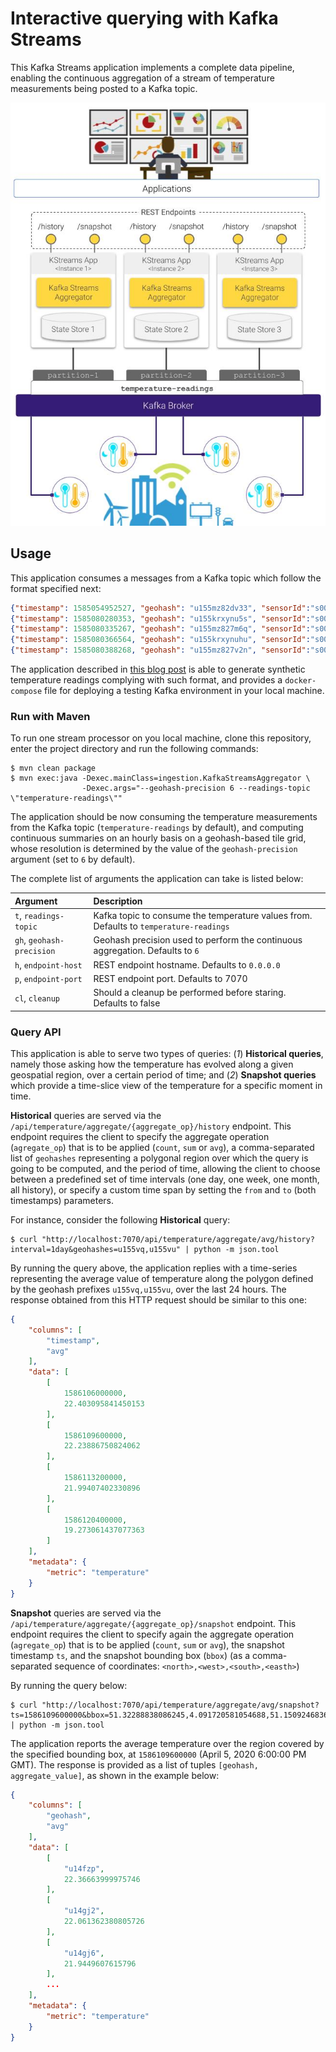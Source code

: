 # Interactive querying with Kafka Streams

This Kafka Streams application implements a complete data pipeline, enabling the continuous aggregation of a stream of temperature measurements being posted to a Kafka topic.

![Application architecture](architecture-kstreams-querying.jpg)

## Usage

This application consumes a messages from a Kafka topic which follow the format specified next:

```json
{"timestamp": 1585054952527, "geohash": "u155mz82dv33", "sensorId":"s000001", "tempVal": 20.3, "tempUnit": "c"} 
{"timestamp": 1585080280353, "geohash": "u155krxynu5s", "sensorId":"s000002", "tempVal": 19.7, "tempUnit": "c"}
{"timestamp": 1585080335267, "geohash": "u155mz827m6q", "sensorId":"s000010", "tempVal": 24.6, "tempUnit": "c"}
{"timestamp": 1585080366564, "geohash": "u155krxynuhu", "sensorId":"s000007", "tempVal": 17.2, "tempUnit": "c"}
{"timestamp": 1585080388268, "geohash": "u155mz827v2n", "sensorId":"s000004", "tempVal": 22.2, "tempUnit": "c"}
``` 

The application described in [this blog post](https://leandro.ordonez.tech/ideas/mocking-sensor-data-generator/) is able to generate synthetic temperature readings complying with such format, and provides a `docker-compose` file for deploying a testing Kafka environment in your local machine.

### Run with Maven

To run one stream processor on you local machine, clone this repository, enter the project directory and run the following commands:

```shell script
$ mvn clean package
$ mvn exec:java -Dexec.mainClass=ingestion.KafkaStreamsAggregator \
                -Dexec.args="--geohash-precision 6 --readings-topic \"temperature-readings\""
```

The application should be now consuming the temperature measurements from the Kafka topic (`temperature-readings` by default), and computing continuous summaries on an hourly basis on a geohash-based tile grid, whose resolution is determined by the value of the `geohash-precision` argument (set to `6` by default).

The complete list of arguments the application can take is listed below:

**Argument**|**Description**
:-----|:-----
`t`, `readings-topic`|Kafka topic to consume the temperature values from. Defaults to `temperature-readings`
`gh`, `geohash-precision`|Geohash precision used to perform the continuous aggregation. Defaults to `6`
`h`, `endpoint-host`|REST endpoint hostname. Defaults to `0.0.0.0`
`p`, `endpoint-port`|REST endpoint port. Defaults to 7070
`cl`, `cleanup`|Should a cleanup be performed before staring. Defaults to false

### Query API

This application is able to serve two types of queries: (*1*) **Historical queries**, namely those asking how the temperature has evolved along a given geospatial region, over a certain period of time; and (*2*) **Snapshot queries** which provide a time-slice view of the temperature for a specific moment in time. 

**Historical** queries are served via the `/api/temperature/aggregate/{aggregate_op}/history` endpoint.
This endpoint requires the client to specify the aggregate operation (`agregate_op`) that is to be applied (`count`, `sum` or `avg`), a comma-separated list of `geohashes` representing a polygonal region over which the query is going to be computed, and the period of time, allowing the client to choose between a predefined set of time intervals (one day, one week, one month, all history), or specify a custom time span by setting the `from` and `to` (both timestamps) parameters.

For instance, consider the following **Historical** query:

```shell script
$ curl "http://localhost:7070/api/temperature/aggregate/avg/history?interval=1day&geohashes=u155vq,u155vu" | python -m json.tool
``` 
By running the query above, the application replies with a time-series representing the average value of temperature along the polygon defined by the geohash prefixes `u155vq,u155vu`, over the last 24 hours. The response obtained from this HTTP request should be similar to this one:

```json
{
    "columns": [
        "timestamp",
        "avg"
    ],
    "data": [
        [
            1586106000000,
            22.403095841450153
        ],
        [
            1586109600000,
            22.23886750824062
        ],
        [
            1586113200000,
            21.99407402330896
        ],
        [
            1586120400000,
            19.273061437077363
        ]
    ],
    "metadata": {
        "metric": "temperature"
    }
}
```
**Snapshot** queries are served via the `/api/temperature/aggregate/{aggregate_op}/snapshot` endpoint.
This endpoint requires the client to specify again the aggregate operation (`agregate_op`) that is to be applied (`count`, `sum` or `avg`), the snapshot timestamp `ts`, and the snapshot bounding box (`bbox`) (as a comma-separated sequence of coordinates: `<north>,<west>,<south>,<easth>`)

By running the query below:

```shell script
$ curl "http://localhost:7070/api/temperature/aggregate/avg/snapshot?ts=1586109600000&bbox=51.32288838086245,4.091720581054688,51.1509246836981,4.752960205078125 | python -m json.tool
```
The application reports the average temperature over the region covered by the specified bounding box, at `1586109600000` (April 5, 2020 6:00:00 PM GMT). 
The response is provided as a list of tuples `[geohash, aggregate_value]`, as shown in the example below:

```json
{
    "columns": [
        "geohash",
        "avg"
    ],
    "data": [
        [
            "u14fzp",
            22.36663999975746
        ],
        [
            "u14gj2",
            22.061362380805726
        ],
        [
            "u14gj6",
            21.9449607615796
        ],
        ...
    ],
    "metadata": {
        "metric": "temperature"
    }
}
```
